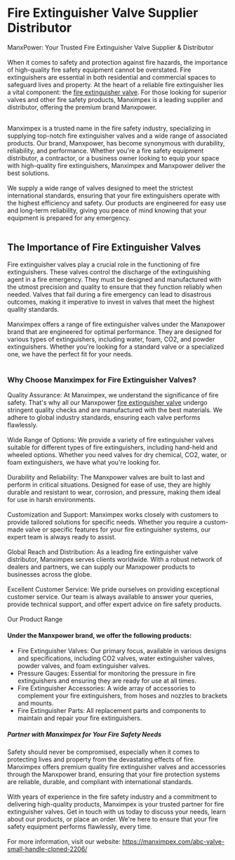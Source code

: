 <h1>Fire Extinguisher Valve Supplier Distributor</h1>
<bold>ManxPower: Your Trusted Fire Extinguisher Valve Supplier & Distributor </bold><br><br>
When it comes to safety and protection against fire hazards, the importance of high-quality fire safety equipment cannot be overstated. Fire extinguishers are essential in both residential and commercial spaces to safeguard lives and property. At the heart of a reliable fire extinguisher lies a vital component: the <a href="https://manximpex.com/abc-valve-small-handle-cloned-2206/" >fire extinguisher valve</a>. For those looking for superior valves and other fire safety products, Manximpex is a leading supplier and distributor, offering the premium brand Manxpower.<br><br>

Manximpex is a trusted name in the fire safety industry, specializing in supplying top-notch fire extinguisher valves and a wide range of associated products. Our brand, Manxpower, has become synonymous with durability, reliability, and performance. Whether you're a fire safety equipment distributor, a contractor, or a business owner looking to equip your space with high-quality fire extinguishers, Manximpex and Manxpower deliver the best solutions.<br><br>
We supply a wide range of valves designed to meet the strictest international standards, ensuring that your fire extinguishers operate with the highest efficiency and safety. Our products are engineered for easy use and long-term reliability, giving you peace of mind knowing that your equipment is prepared for any emergency.<br><br>
<h2>The Importance of Fire Extinguisher Valves</h2>
Fire extinguisher valves play a crucial role in the functioning of fire extinguishers. These valves control the discharge of the extinguishing agent in a fire emergency. They must be designed and manufactured with the utmost precision and quality to ensure that they function reliably when needed. Valves that fail during a fire emergency can lead to disastrous outcomes, making it imperative to invest in valves that meet the highest quality standards.<br><br>
Manximpex offers a range of fire extinguisher valves under the Manxpower brand that are engineered for optimal performance. They are designed for various types of extinguishers, including water, foam, CO2, and powder extinguishers. Whether you're looking for a standard valve or a specialized one, we have the perfect fit for your needs.<br><br>
<h3>Why Choose Manximpex for Fire Extinguisher Valves?</h3>
Quality Assurance: At Manximpex, we understand the significance of fire safety. That's why all our Manxpower <a href="https://manximpex.com/abc-valve-small-handle-cloned-2206/" >fire extinguisher valve</a> undergo stringent quality checks and are manufactured with the best materials. We adhere to global industry standards, ensuring each valve performs flawlessly.<br><br>
Wide Range of Options: We provide a variety of fire extinguisher valves suitable for different types of fire extinguishers, including hand-held and wheeled options. Whether you need valves for dry chemical, CO2, water, or foam extinguishers, we have what you're looking for.<br><br>
Durability and Reliability: The Manxpower valves are built to last and perform in critical situations. Designed for ease of use, they are highly durable and resistant to wear, corrosion, and pressure, making them ideal for use in harsh environments.<br><br>
Customization and Support: Manximpex works closely with customers to provide tailored solutions for specific needs. Whether you require a custom-made valve or specific features for your fire extinguisher systems, our expert team is always ready to assist.<br><br>
Global Reach and Distribution: As a leading fire extinguisher valve distributor, Manximpex serves clients worldwide. With a robust network of dealers and partners, we can supply our Manxpower products to businesses across the globe.<br><br>
Excellent Customer Service: We pride ourselves on providing exceptional customer service. Our team is always available to answer your queries, provide technical support, and offer expert advice on fire safety products.<br><br>
<bold>Our Product Range</bold>
<h4>Under the Manxpower brand, we offer the following products:</h4><ul><li>
Fire Extinguisher Valves: Our primary focus, available in various designs and specifications, including CO2 valves, water extinguisher valves, powder valves, and foam extinguisher valves.</li>
<li>Pressure Gauges: Essential for monitoring the pressure in fire extinguishers and ensuring they are ready for use at all times.</li>
<li>Fire Extinguisher Accessories: A wide array of accessories to complement your fire extinguishers, from hoses and nozzles to brackets and mounts.</li>
<li>Fire Extinguisher Parts: All replacement parts and components to maintain and repair your fire extinguishers.</li></ul>
<h5>Partner with Manximpex for Your Fire Safety Needs</h5>
Safety should never be compromised, especially when it comes to protecting lives and property from the devastating effects of fire. Manximpex offers premium quality fire extinguisher valves and accessories through the Manxpower brand, ensuring that your fire protection systems are reliable, durable, and compliant with international standards.<br><br>
With years of experience in the fire safety industry and a commitment to delivering high-quality products, Manximpex is your trusted partner for fire extinguisher valves. Get in touch with us today to discuss your needs, learn about our products, or place an order. We're here to ensure that your fire safety equipment performs flawlessly, every time.<br><br>
For more information, visit our website: <a href="https://manximpex.com/abc-valve-small-handle-cloned-2206/" >https://manximpex.com/abc-valve-small-handle-cloned-2206/</a>
